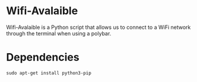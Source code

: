 # Wifi-Avalaible
Wifi-Avalaible is a Python script that allows us to connect to a WiFi network through the terminal when using a polybar.
<h1>Dependencies</h1>
<code>sudo apt-get install python3-pip
</code>
